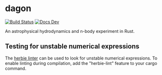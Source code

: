 # dagon

[![Build Status](https://travis-ci.org/Moredread/dagon.svg?branch=master)](https://travis-ci.org/Moredread/dagon)
[![Docs Dev](https://img.shields.io/badge/docs-dev-blue.svg)](https://moredread.github.io/dagon/)

An astrophysical hydrodynamics and n-body experiment in Rust.

## Testing for unstable numerical expressions

The [herbie linter](https://github.com/mcarton/rust-herbie-lint) can be
used to look for unstable numerical expressions. To enable linting
during compilation, add the "herbie-lint" feature to your cargo command.